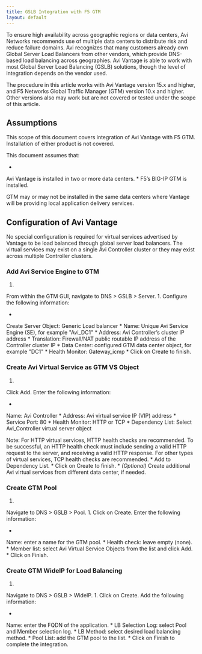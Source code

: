 ```yaml
---
title: GSLB Integration with F5 GTM
layout: default
---
```

To ensure high availability across geographic regions or data centers, Avi Networks recommends use of multiple data centers to distribute risk and reduce failure domains. Avi recognizes that many customers already own Global Server Load Balancers from other vendors, which provide DNS-based load balancing across geographies. Avi Vantage is able to work with most Global Server Load Balancing (GSLB) solutions, though the level of integration depends on the vendor used.

The procedure in this article works with Avi Vantage version 15.x and higher, and F5 Networks Global Traffic Manager (GTM) version 10.x and higher. Other versions also may work but are not covered or tested under the scope of this article.

## Assumptions

This scope of this document covers integration of Avi Vantage with F5 GTM. Installation of either product is not covered.

This document assumes that:

* 
Avi Vantage is installed in two or more data centers.
* 
F5’s BIG-IP GTM is installed.

GTM may or may not be installed in the same data centers where Vantage will be providing local application delivery services.

## Configuration of Avi Vantage

No special configuration is required for virtual services advertised by Vantage to be load balanced through global server load balancers. The virtual services may exist on a single Avi Controller cluster or they may exist across multiple Controller clusters.

### Add Avi Service Engine to GTM

1. 
From within the GTM GUI, navigate to DNS > GSLB > Server.
1. 
Configure the following information:

* 
Create Server Object: Generic Load balancer
* 
Name: Unique Avi Service Engine (SE), for example "Avi_DC1"
* 
Address: Avi Controller’s cluster IP address
* 
Translation: Firewall/NAT public routable IP address of the Controller cluster IP
* 
Data Center: configured GTM data center object, for example "DC1"
* 
Health Monitor: Gateway_icmp
* 
Click on Create to finish.

### Create Avi Virtual Service as GTM VS Object

1. 
Click Add. Enter the following information:

* 
Name: Avi Controller
* 
Address: Avi virtual service IP (VIP) address
* 
Service Port: 80
* 
Health Monitor: HTTP or TCP
* 
Dependency List: Select Avi_Controller virtual server object

Note: For HTTP virtual services, HTTP health checks are recommended. To be successful, an HTTP health check must include sending a valid HTTP request to the server, and receiving a valid HTTP response. For other types of virtual services, TCP health checks are recommended.
* 
Add to Dependency List.
* 
Click on Create to finish.
* 
*(Optional)* Create additional Avi virtual services from different data center, if needed.

### Create GTM Pool

1. 
Navigate to DNS > GSLB > Pool.
1. 
Click on Create. Enter the following information:

* 
Name: enter a name for the GTM pool.
* 
Health check: leave empty (none).
* 
Member list: select Avi Virtual Service Objects from the list and click Add.
* 
Click on Finish.

### Create GTM WideIP for Load Balancing

1. 
Navigate to DNS > GSLB > WideIP.
1. 
Click on Create. Add the following information:

* 
Name: enter the FQDN of the application.
* 
LB Selection Log: select Pool and Member selection log.
* 
LB Method: select desired load balancing method.
* 
Pool List: add the GTM pool to the list.
* 
Click on Finish to complete the integration.